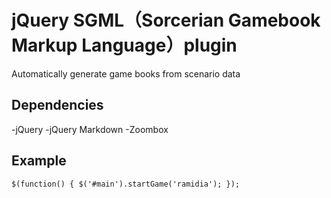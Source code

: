 # jQuery SGML（Sorcerian Gamebook Markup Language）plugin

Automatically generate game books from scenario data

## Dependencies

-jQuery
-jQuery Markdown
-Zoombox

## Example

`
$(function() {
  $('#main').startGame('ramidia');
});
`
